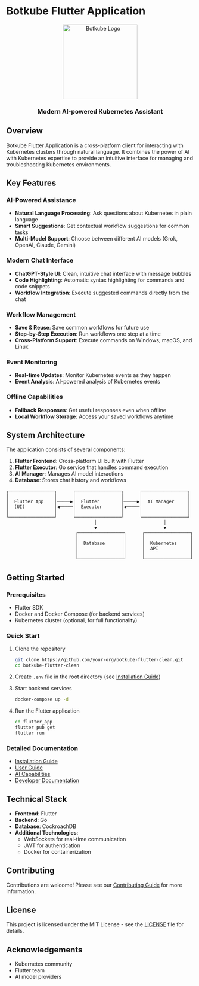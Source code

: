 # Botkube Flutter Application

<div align="center">
  <img src="flutter_app/images/logo.png" alt="Botkube Logo" width="200">
  <h3>Modern AI-powered Kubernetes Assistant</h3>
</div>

## Overview

Botkube Flutter Application is a cross-platform client for interacting with Kubernetes clusters through natural language. It combines the power of AI with Kubernetes expertise to provide an intuitive interface for managing and troubleshooting Kubernetes environments.

## Key Features

### AI-Powered Assistance

- **Natural Language Processing**: Ask questions about Kubernetes in plain language
- **Smart Suggestions**: Get contextual workflow suggestions for common tasks
- **Multi-Model Support**: Choose between different AI models (Grok, OpenAI, Claude, Gemini)

### Modern Chat Interface

- **ChatGPT-Style UI**: Clean, intuitive chat interface with message bubbles
- **Code Highlighting**: Automatic syntax highlighting for commands and code snippets
- **Workflow Integration**: Execute suggested commands directly from the chat

### Workflow Management

- **Save & Reuse**: Save common workflows for future use
- **Step-by-Step Execution**: Run workflows one step at a time
- **Cross-Platform Support**: Execute commands on Windows, macOS, and Linux

### Event Monitoring

- **Real-time Updates**: Monitor Kubernetes events as they happen
- **Event Analysis**: AI-powered analysis of Kubernetes events

### Offline Capabilities

- **Fallback Responses**: Get useful responses even when offline
- **Local Workflow Storage**: Access your saved workflows anytime

## System Architecture

The application consists of several components:

1. **Flutter Frontend**: Cross-platform UI built with Flutter
2. **Flutter Executor**: Go service that handles command execution
3. **AI Manager**: Manages AI model interactions
4. **Database**: Stores chat history and workflows

```
┌─────────────────┐      ┌─────────────────┐      ┌─────────────────┐
│                 │      │                 │      │                 │
│  Flutter App    │─────▶│  Flutter        │─────▶│  AI Manager     │
│  (UI)           │◀─────│  Executor       │◀─────│                 │
│                 │      │                 │      │                 │
└─────────────────┘      └─────────────────┘      └─────────────────┘
                                 │                         │
                                 ▼                         ▼
                          ┌─────────────────┐      ┌─────────────────┐
                          │                 │      │                 │
                          │  Database       │      │  Kubernetes     │
                          │                 │      │  API            │
                          │                 │      │                 │
                          └─────────────────┘      └─────────────────┘
```

## Getting Started

### Prerequisites

- Flutter SDK
- Docker and Docker Compose (for backend services)
- Kubernetes cluster (optional, for full functionality)

### Quick Start

1. Clone the repository

   ```bash
   git clone https://github.com/your-org/botkube-flutter-clean.git
   cd botkube-flutter-clean
   ```

2. Create `.env` file in the root directory (see [Installation Guide](docs/user/installation.md))

3. Start backend services

   ```bash
   docker-compose up -d
   ```

4. Run the Flutter application
   ```bash
   cd flutter_app
   flutter pub get
   flutter run
   ```

### Detailed Documentation

- [Installation Guide](docs/user/installation.md)
- [User Guide](docs/user/usage.md)
- [AI Capabilities](docs/user/ai-capabilities.md)
- [Developer Documentation](docs/developer/architecture.md)

## Technical Stack

- **Frontend**: Flutter
- **Backend**: Go
- **Database**: CockroachDB
- **Additional Technologies**:
  - WebSockets for real-time communication
  - JWT for authentication
  - Docker for containerization

## Contributing

Contributions are welcome! Please see our [Contributing Guide](docs/developer/contributing.md) for more information.

## License

This project is licensed under the MIT License - see the [LICENSE](LICENSE) file for details.

## Acknowledgements

- Kubernetes community
- Flutter team
- AI model providers
